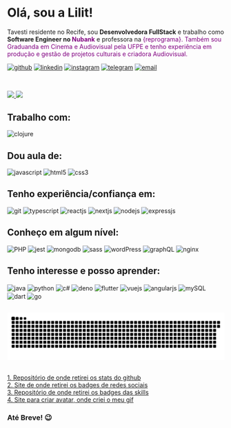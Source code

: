 # Olá, sou a Lilit!

<p>Tavesti residente no Recife, sou <b>Desenvolvedora FullStack</b> e trabalho como <b>Software Engineer no <span style="color: purple;">Nubank</b> e professora na <span style="color: purple;">{reprograma}</b>. Também sou Graduanda em Cinema e Audiovisual pela UFPE e tenho experiência em produção e gestão de projetos culturais e criadora Audiovisual.</p>

<div>
  <a href="https://gist.github.com/lilitbandeira"><img alt="github" src="https://img.shields.io/badge/Follow-100000?style=for-the-badge&logo=github&logoColor=white"/></a>
  <a href="https://www.linkedin.com/in/lilitbandeira"><img alt="linkedin" src="https://img.shields.io/badge/LinkedIn-0077B5?style=for-the-badge&logo=linkedin&logoColor=white"/></a>
  <a href="https://www.instagram.com/lilitbandeira/"><img alt="instagram" src="https://img.shields.io/badge/Instagram-E4405F?style=for-the-badge&logo=instagram&logoColor=white" /></a>
  <a href="https://t.me/lilitbandeira"><img alt="telegram" src="https://img.shields.io/badge/Telegram-2CA5E0?style=for-the-badge&logo=telegram&logoColor=white" /></a>
  <a href="mailto:devlilitbandeira@gmail.com"><img alt="email" src="https://img.shields.io/badge/Gmail-D14836?style=for-the-badge&logo=gmail&logoColor=white"/></a>
</div>
  
##  
<br>
  
<div>
  <a href="https://github.com/lilitbandeira/">
    <img height=190 src="https://github-readme-stats.vercel.app/api?username=lilitbandeira&show_icons=true&theme=tokyonight&count_private=true&includes_all_commits=true" />
    <img height=190 src="https://github-readme-stats.vercel.app/api/top-langs/?username=lilitbandeira&show_icons=true&hide=html&layout=compact&theme=tokyonight" />
  </a>
</div>

##  Trabalho com:

<div>
  <img alt="clojure" width=40 src="https://cdn.jsdelivr.net/gh/devicons/devicon/icons/clojure/clojure-original.svg" />
</div>


## Dou aula de:

<div>
  <img alt="javascript" width=40 src="https://cdn.jsdelivr.net/gh/devicons/devicon/icons/javascript/javascript-original.svg"/>
  <img alt="html5" width=40 src="https://cdn.jsdelivr.net/gh/devicons/devicon/icons/html5/html5-original.svg"/> 
  <img alt="css3" width=40 src="https://cdn.jsdelivr.net/gh/devicons/devicon/icons/css3/css3-original.svg"/>
</div>

## Tenho experiência/confiança em: 

<div> 
  <img alt="git" width=40 src="https://cdn.jsdelivr.net/gh/devicons/devicon/icons/git/git-original.svg"/>
  <img alt="typescript" width=40 src="https://cdn.jsdelivr.net/gh/devicons/devicon/icons/typescript/typescript-original.svg" />
  <img alt="reactjs" width=40 src="https://cdn.jsdelivr.net/gh/devicons/devicon/icons/react/react-original.svg"/>
  <img alt="nextjs" width=40 src="https://cdn.jsdelivr.net/gh/devicons/devicon/icons/nextjs/nextjs-original.svg"/>
  <img alt="nodejs" width=40 src="https://cdn.jsdelivr.net/gh/devicons/devicon/icons/nodejs/nodejs-original.svg"/>
  <img alt="expressjs" width=50 src="https://cdn.jsdelivr.net/gh/devicons/devicon/icons/express/express-original-wordmark.svg" />
</div>

## Conheço em algum nível:

<div>
  <img alt="PHP" width=40 src="https://cdn.jsdelivr.net/gh/devicons/devicon/icons/php/php-original.svg"/>
  <img alt="jest" width=40 src="https://cdn.jsdelivr.net/gh/devicons/devicon/icons/jest/jest-plain.svg" />
  <img alt="mongodb" width=40 src="https://cdn.jsdelivr.net/gh/devicons/devicon/icons/mongodb/mongodb-original.svg" />
  <img alt="sass" width=40 src="https://cdn.jsdelivr.net/gh/devicons/devicon/icons/sass/sass-original.svg"/>
  <img alt="wordPress" width=40 src="https://cdn.jsdelivr.net/gh/devicons/devicon/icons/wordpress/wordpress-plain.svg" />
  <img alt="graphQL" width=40 src="https://cdn.jsdelivr.net/gh/devicons/devicon/icons/graphql/graphql-plain.svg"/>
  <img alt="nginx" width=40 src="https://cdn.jsdelivr.net/gh/devicons/devicon/icons/nginx/nginx-original.svg" />
</div>

## Tenho interesse e posso aprender:

<div>
  <img align="center" alt="java" width=40 src="https://cdn.jsdelivr.net/gh/devicons/devicon/icons/java/java-original.svg"/>
  <img align="center" alt="python" width=40 src="https://cdn.jsdelivr.net/gh/devicons/devicon/icons/python/python-original.svg"/>
  <img align="center" alt="c#" width=40 src="https://cdn.jsdelivr.net/gh/devicons/devicon/icons/csharp/csharp-original.svg"/>
  <img align="center" alt="deno" width=40 src="https://cdn.jsdelivr.net/gh/devicons/devicon/icons/denojs/denojs-original.svg" />
  <img align="center" alt="flutter" width=40 src="https://cdn.jsdelivr.net/gh/devicons/devicon/icons/flutter/flutter-original.svg" />
  <img align="center" alt="vuejs" width=40 src="https://cdn.jsdelivr.net/gh/devicons/devicon/icons/vuejs/vuejs-original.svg" />
  <img align="center" alt="angularjs" width=40 src="https://cdn.jsdelivr.net/gh/devicons/devicon/icons/angularjs/angularjs-original.svg"/>
  <img align="center" alt="mySQL" width=40 src="https://cdn.jsdelivr.net/gh/devicons/devicon/icons/mysql/mysql-original-wordmark.svg" />
  <img align="center" alt="dart" width=40 src="https://cdn.jsdelivr.net/gh/devicons/devicon/icons/dart/dart-original.svg" />
  <img align="center" alt="go" width=40 src="https://cdn.jsdelivr.net/gh/devicons/devicon/icons/go/go-original.svg" />
</div>

##

![Snake animation](https://github.com/lilitbandeira/lilitbandeira/blob/output/github-contribution-grid-snake.svg)

##

<div>
  <a href="https://github.com/anuraghazra/github-readme-stats">1. Repositório de onde retirei os stats do github</a><br>
  <a href="https://devicon.dev/">2. Site de onde retirei os badges de redes sociais</a><br>
  <a href="https://github.com/iuricode/readme-template">3. Repositório de onde retirei os badges das skills</a><br>
  <a href="https://picrew.me/">4. Site para criar avatar, onde criei o meu gif</a>
</div>

### Até Breve! :wink:</h6>
